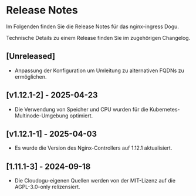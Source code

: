 # Release Notes

Im Folgenden finden Sie die Release Notes für das nginx-ingress Dogu.

Technische Details zu einem Release finden Sie im zugehörigen Changelog.

## [Unreleased]
* Anpassung der Konfiguration um Umleitung zu alternativen FQDNs zu ermöglichen.

## [v1.12.1-2] - 2025-04-23
* Die Verwendung von Speicher und CPU wurden für die Kubernetes-Multinode-Umgebung optimiert.

## [v1.12.1-1] - 2025-04-03
* Es wurde die Version des Nginx-Controllers auf 1.12.1 aktualisiert.

## [1.11.1-3] - 2024-09-18
* Die Cloudogu-eigenen Quellen werden von der MIT-Lizenz auf die AGPL-3.0-only relizensiert.
